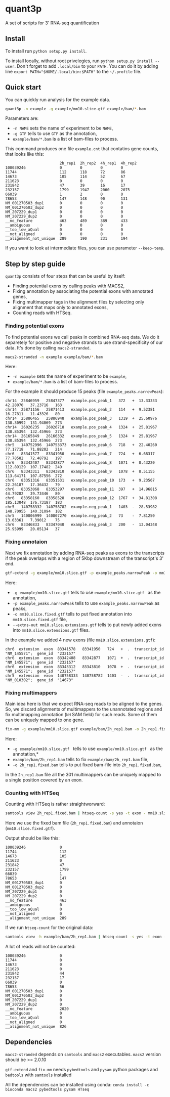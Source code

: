 quant3p
=======

A set of scripts for 3' RNA-seq quantification

## Install

To install run `python setup.py install`.

To install locally, without root privelegies, run `python setup.py install --user`. Don't forget to add `.local/bin` to your `PATH`. You can do it by adding line `export PATH="$HOME/.local/bin:$PATH"` to the `~/.profile` file.

## Quick start

You can quickly run analysis for the example data.

```bash
quant3p -n example -g example/mm10.slice.gtf example/bam/*.bam 
```

Parameters are:
* `-n NAME` sets the name of experiment to be `NAME`,
* `-g GTF` tells to use `GTF` as the annotation,
* `example/bam/*.bam` is a list of bam-files to process.

This command produces one file `example.cnt` that contatins gene counts, that looks like this:
```
                        2h_rep1  2h_rep2  4h_rep1  4h_rep2
100039246               0        0        0        0
11744                   112      118      72       86
14673                   105      114      52       67
211623                  0        0        0        0
231842                  47       39       16       17
232157                  1799     1947     2060     2075
66039                   1        2        0        0
78653                   147      148      90       131
NM_001270503_dup1       0        0        0        0
NM_001270503_dup2       0        0        0        0
NM_207229_dup1          0        0        0        0
NM_207229_dup2          0        0        0        0
__no_feature            463      489      389      433
__ambiguous             0        0        0        0
__too_low_aQual         0        0        0        0
__not_aligned           0        0        0        0
__alignment_not_unique  289      190      231      194
```

If you want to look at intermediate files, you can use parameter `--keep-temp`.

## Step by step guide

`quant3p` consists of four steps that can be useful by itself:
* Finding potential exons by calling peaks with MACS2,
* Fixing annotation by associating the potential exons with annotated genes,
* Fixing multimapper tags in the alignment files by selecting only alignment that maps only to annotated exons,
* Counting reads with HTSeq.

### Finding potential exons

To find potential exons we call peaks in combined RNA-seq data. We do it separetely for positive and negative strands
to use strand-specificity of our data. It's done by calling `macs2-stranded`.

```bash
macs2-stranded -n example example/bam/*.bam
```

Here:
* `-n example` sets the name of experiment to be `example`,
* `example/bam/*.bam` is a list of bam-files to process.

For the example it should produce 15 peaks (file `example_peaks.narrowPeak`):
```
chr14  25846959   25847377   example.pos_peak_1   372   +  13.33333  42.28070   37.23716   163
chr14  25871156   25871413   example.pos_peak_2   114   +  9.52381   16.27811   11.43326   80
chr14  25886465   25886948   example.pos_peak_3   1319  +  25.60976  138.30992  131.94069  273
chr14  26026235   26026718   example.pos_peak_4   1324  +  25.81967  138.85394  132.45966  273
chr14  26165849   26166332   example.pos_peak_5   1324  +  25.81967  138.85394  132.45966  273
chr5   140752996  140753373  example.pos_peak_6   718   +  22.40260  77.17718   71.88202   214
chr6   83341577   83341950   example.pos_peak_7   724   +  6.68317   77.78582   72.48792   197
chr6   83342407   83342877   example.pos_peak_8   1071  +  8.43220   112.89129  107.17482  249
chr6   83343311   83343810   example.pos_peak_9   1078  +  8.51155   113.64171  107.87556  272
chr6   83351316   83351531   example.pos_peak_10  173   +  9.23567   22.26187   17.36432   79
chr6   83353068   83353297   example.pos_peak_11  397   +  14.96815  44.79282   39.73446   80
chr6   83358160   83358528   example.pos_peak_12  1767  +  34.81308  185.13048  176.73187  183
chr5   140758332  140758782  example.neg_peak_1   1403  -  28.53982  148.70955  140.31094  182
chr5   140806999  140807270  example.neg_peak_2   73    -  7.81250   13.03361   7.39012    75
chr6   83346833   83347040   example.neg_peak_3   200   -  13.04348  25.95999   20.05134   37
```

### Fixing annotaion

Next we fix annotation by adding RNA-seq peaks as exons to the transcripts if the peak overlaps with a region of 5Kbp downstream of the transcript's 3' end.

```bash
gtf-extend -g example/mm10.slice.gtf -p example_peaks.narrowPeak -o mm10.slice.fixed.gtf --extns-out mm10.slice.extensions.gtf
```
Here:
* `-g example/mm10.slice.gtf` tells to use `example/mm10.slice.gtf ` as the annotation,
* `-p example_peaks.narrowPeak` tells to use `example_peaks.narrowPeak` as peaks,
* `-o mm10.slice.fixed.gtf` tells to put fixed annotation into `mm10.slice.fixed.gtf` file,
* `--extns-out mm10.slice.extensions.gtf` tells to put newly added exons into `mm10.slice.extensions.gtf` files.

In the example we added 4 new exons (file `mm10.slice.extensions.gtf`):
```
chr6  extension  exon  83341578   83341950   724   +  .  transcript_id  "NM_145571";  gene_id  "232157"
chr6  extension  exon  83342408   83342877   1071  +  .  transcript_id  "NM_145571";  gene_id  "232157"
chr6  extension  exon  83343312   83343810   1078  +  .  transcript_id  "NM_145571";  gene_id  "232157"
chr5  extension  exon  140758333  140758782  1403  -  .  transcript_id  "NM_010302";  gene_id  "14673"
```

### Fixing multimappers

Main idea here is that we expect RNA-seq reads to be aligned to the genes.
So, we discard alignments of multimappers to the unannotated regions and 
fix multimapping annotation (`NH` SAM field) for such reads. Some of them
can be uniquely mapped to one gene.

```bash
fix-mm -g example/mm10.slice.gtf example/bam/2h_rep1.bam -o 2h_rep1.fixed.bam
```
Here:
* `-g example/mm10.slice.gtf ` tells to use `example/mm10.slice.gtf ` as the annotation,*
* `example/bam/2h_rep1.bam` tells to fix `example/bam/2h_rep1.bam` file,
* `-o 2h_rep1.fixed.bam` tells to put fixed bam-file into `2h_rep1.fixed.bam`,

In the `2h_rep1.bam` file all the 301 multimappers can be uniquely mapped to a single position covered by an exon.

### Counting with HTSeq

Counting with HTSeq is rather straightworward:
```bash
samtools view 2h_rep1.fixed.bam | htseq-count -s yes -t exon - mm10.slice.fixed.gtf
```

Here we use the fixed bam file (`2h_rep1.fixed.bam`) and annotaion (`mm10.slice.fixed.gtf`).

Output should be like this:
```
100039246               0
11744                   112
14673                   105
211623                  0
231842                  47
232157                  1799
66039                   1
78653                   147
NM_001270503_dup1       0
NM_001270503_dup2       0
NM_207229_dup1          0
NM_207229_dup2          0
__no_feature            463
__ambiguous             0
__too_low_aQual         0
__not_aligned           0
__alignment_not_unique  289
```

If we run `htseq-count` for the original data:
```bash
samtools view -h example/bam/2h_rep1.bam | htseq-count -s yes -t exon - example/mm10.slice.gtf
```

A lot of reads will not be counted:
```
100039246               0
11744                   0
14673                   0
211623                  0
231842                  44
232157                  17
66039                   0
78653                   56
NM_001270503_dup1       0
NM_001270503_dup2       0
NM_207229_dup1          0
NM_207229_dup2          0
__no_feature            2020
__ambiguous             0
__too_low_aQual         0
__not_aligned           0
__alignment_not_unique  826
```

## Dependencies

`macs2-stranded` depends on `samtools` and `macs2` executables.  `macs2` version should be >= 2.0.10

`gtf-extend` and `fix-mm` needs `pybedtools` and `pysam` python packages and `bedtools` with `samtools` installed


All the dependencies can be installed using conda: `conda install -c bioconda macs2 pybedtools pysam HTseq`
